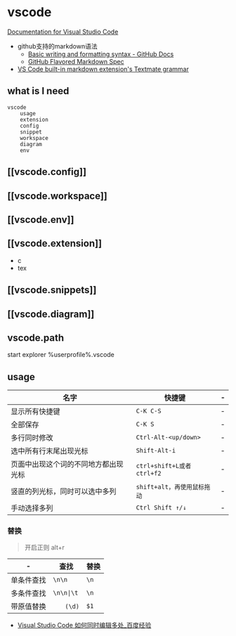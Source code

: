 # vscode

[Documentation for Visual Studio Code](https://code.visualstudio.com/docs)

- github支持的markdown语法
	- [Basic writing and formatting syntax - GitHub Docs](https://docs.github.com/en/get-started/writing-on-github/getting-started-with-writing-and-formatting-on-github/basic-writing-and-formatting-syntax)
	- [GitHub Flavored Markdown Spec](https://github.github.com/gfm/)
- [VS Code built-in markdown extension's Textmate grammar](https://github.com/microsoft/vscode-markdown-tm-grammar)

## what is I need

```tinymind
vscode
    usage
    extension
    config
    snippet
    workspace
    diagram
    env
```

## [[vscode.config]]

## [[vscode.workspace]]

## [[vscode.env]]

## [[vscode.extension]]

- c
- tex

## [[vscode.snippets]]

## [[vscode.diagram]]

## vscode.path

start explorer %userprofile%\.vscode

## usage

| 名字 | 快捷键 | - |
|----|-----|--|
| 显示所有快捷键 | `C-K C-S` | - |
| 全部保存 | `C-K S` | - |
| 多行同时修改 | `Ctrl-Alt-<up/down>` | - |
| 选中所有行末尾出现光标 | `Shift-Alt-i` | - |
| 页面中出现这个词的不同地方都出现光标 | `ctrl+shift+L或者ctrl+f2` | - |
| 竖直的列光标，同时可以选中多列 | `shift+alt，再使用鼠标拖动` | - |
| 手动选择多列 | `Ctrl Shift ↑/↓` | - |

### 替换

> 开启正则 alt+r

| - | 查找 | 替换 |
|---|----|----|
| 单条件查找 | `\n\n` | `\n` |
| 多条件查找 | `\n\n\|\t` | `\n` |
| 带原值替换 | `　　(\d)` | `$1` |

- [Visual Studio Code 如何同时编辑多处_百度经验](https://jingyan.baidu.com/article/3052f5a1066eb597f31f86db.html)

